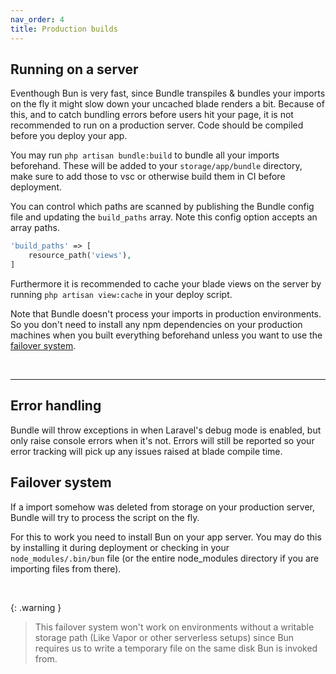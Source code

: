 ```yaml
---
nav_order: 4
title: Production builds
---
```


## Running on a server

Eventhough Bun is very fast, since Bundle transpiles & bundles your imports on the fly it might slow down your uncached blade renders a bit. Because of this, and to catch bundling errors before users hit your page, it is not recommended to run on a production server. Code should be compiled before you deploy your app.

You may run `php artisan bundle:build` to bundle all your imports beforehand. These will be added to your `storage/app/bundle` directory, make sure to add those to vsc or otherwise build them in CI before deployment.

You can control which paths are scanned by publishing the Bundle config file and updating the `build_paths` array. Note this config option accepts an array paths.

```php
'build_paths' => [
    resource_path('views'),
]
```

Furthermore it is recommended to cache your blade views on the server by running `php artisan view:cache` in your deploy script.

Note that Bundle doesn't process your imports in production environments. So you don't need to install any npm dependencies on your production machines when you built everything beforehand unless you want to use the [failover system](https://laravel-bundle.dev/production-builds.html#failover-system).

<br />

---

## Error handling

Bundle will throw exceptions in when Laravel's debug mode is enabled, but only raise console errors when it's not.
Errors will still be reported so your error tracking will pick up any issues raised at blade compile time.

## Failover system

If a import somehow was deleted from storage on your production server, Bundle will try to process the script on the fly.

For this to work you need to install Bun on your app server. You may do this by installing it during deployment or checking in your `node_modules/.bin/bun` file (or the entire node_modules directory if you are importing files from there).

<br>

{: .warning }

> This failover system won't work on environments without a writable storage path (Like Vapor or other serverless setups) since Bun requires us to write a temporary file on the same disk Bun is invoked from.
